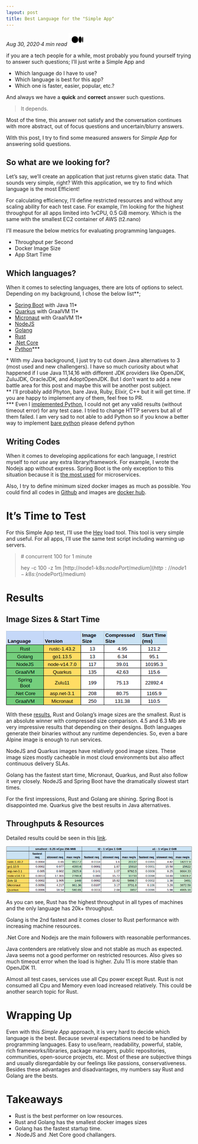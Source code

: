 ```yaml
---
layout: post 
title: Best Language for the "Simple App"
---
```


_Aug 30, 2020·4 min read_  [![image alt text](../images/Medium-Symbol-Black-CMYK@1x.png)](https://medium.com/@emreodabas_20110?source=post_page-----979729d3e48d--------------------------------)


if you are a tech people for a while, most probably you found yourself trying to answer such questions; I’ll just write a Simple App and

*   Which language do I have to use?
*   Which language is best for this app?
*   Which one is faster, easier, popular, etc.?

And always we have a **quick** and **correct** answer such questions.

> It depends.

Most of the time, this answer not satisfy and the conversation continues with more abstract, out of focus questions and uncertain/blurry answers.

With this post, I try to find some measured answers for _Simple App_ for answering solid questions.

So what are we looking for?
---------------------------

Let’s say, we’ll create an application that just returns given static data. That sounds very simple, right? With this application, we try to find which language is the most Efficient!

For calculating efficiency, I’ll define restricted resources and without any scaling ability for each test case. For example, I’m looking for the highest throughput for all apps limited into 1vCPU, 0.5 GiB memory. Which is the same with the smallest EC2 container of AWS (t2.nano)

I’ll measure the below metrics for evaluating programming languages.

*   Throughput per Second
*   Docker Image Size
*   App Start Time

Which languages?
----------------

When it comes to selecting languages, there are lots of options to select. Depending on my background, I chose the below list\*\*;

*   [Spring Boot](https://spring.io/projects/spring-boot) with Java 11\*
*   [Quarkus](https://quarkus.io/) with GraalVM 11\*
*   [Micronaut](https://micronaut.io/) with GraalVM 11\*
*   [NodeJS](https://nodejs.org/en/)
*   [Golang](https://golang.org/)
*   [Rust](https://www.rust-lang.org/)
*   [.Net Core](https://dotnet.microsoft.com/download/dotnet-core)
*   [Python](https://github.com/emreodabas/hello-app/blob/master/hello-app-python)\*\*\*

\* With my Java background, I just try to cut down Java alternatives to 3 (most used and new challengers). I have so much curiosity about what happened if I use Java 11,14,16 with different JDK providers like OpenJDK, ZuluJDK, OracleJDK, and AdoptOpenJDK. But I don’t want to add a new battle area for this post and maybe this will be another post subject.  
\*\* I’ll probably add Phyton, bare Java, Ruby, Elixir, C++ but it will get time. If you are happy to implement any of them, feel free to PR.  
\*\*\* Even I [implemented Python](https://github.com/emreodabas/hello-app/blob/master/hello-app-python/main.py), I could not get any valid results (without timeout error) for any test case. I tried to change HTTP servers but all of them failed. I am very sad to not able to add Python so if you know a better way to implement [bare python](https://github.com/emreodabas/hello-app/blob/master/hello-app-python/main.py) please defend python

Writing Codes
-------------

When it comes to developing applications for each language, I restrict myself to _not use_ any extra library/framework. For example, I wrote the Nodejs app without express. Spring Boot is the only exception to this situation because it is [the most used](http://clariontech.com/blog/5-best-technologies-to-build-microservices-architecture) for microservices.

Also, I try to define minimum sized docker images as much as possible. You could find all codes in [Github](https://github.com/emreodabas/hello-app) and images are [docker hub](https://hub.docker.com/u/emreodabas).

It’s Time to Test
=================

For this Simple App test, I‘ll use the [Hey](https://github.com/rakyll/hey) load tool. This tool is very simple and useful. For all apps, I’ll use the same test script including warming up servers.

> \# concurrent 100 for 1 minute
> 
> hey -c 100 -z 1m [http://node1-k8s:${nodePort}/medium](http://node1-k8s:${nodePort}/medium)

Results
=======

Image Sizes & Start Time
------------------------

![alt text](../images/simple_1.png "ImageSizes")

With these [results](https://docs.google.com/spreadsheets/d/1Llq9qUJ_hvtXntz_Xl9aKizvly86ZFvTnBWGplOG2Mc/edit?usp=sharing), Rust and Golang’s image sizes are the smallest. Rust is an absolute winner with compressed size comparison. 4.5 and 6.3 Mb are very impressive results that depending on their designs. Both languages generate their binaries without any runtime dependencies. So, even a bare Alpine image is enough to run services.

NodeJS and Quarkus images have relatively good image sizes. These image sizes mostly cacheable in most cloud environments but also affect continuous delivery SLAs.

Golang has the fastest start time, Micronaut, Quarkus, and Rust also follow it very closely. NodeJS and Spring Boot have the dramatically slowest start times.

For the first impressions, Rust and Golang are shining. Spring Boot is disappointed me. Quarkus give the best results in Java alternatives.

Throughputs & Resources
-----------------------

Detailed results could be seen in this [link](https://docs.google.com/spreadsheets/d/1UJfEKKdIGrphPgs2mVPJOLqDRnWcEvjlFYPdhFdYoHI/edit?usp=sharing).

![alt text](../images/simple_2.png "LanguageTPs")

As you can see, Rust has the highest throughput in all types of machines and the only language has 20k+ throughput.

Golang is the 2nd fastest and it comes closer to Rust performance with increasing machine resources.

.Net Core and Nodejs are the main followers with reasonable performances.

Java contenders are relatively slow and not stable as much as expected. Java seems not a good performer on restricted resources. Also gives so much timeout error when the load is higher. Zulu 11 is more stable than OpenJDK 11.

Almost all test cases, services use all Cpu power except Rust. Rust is not consumed all Cpu and Memory even load increased relatively. This could be another search topic for Rust.

Wrapping Up
===========

Even with this _Simple App_ approach, it is very hard to decide which language is the best. Because several expectations need to be handled by programming languages. Easy to use/learn, readability, powerful, stable, rich frameworks/libraries, package managers, public repositories, communities, open-source projects, etc. Most of these are subjective things and usually disregardable by our feelings like passions, conservativeness. Besides these advantages and disadvantages, my numbers say Rust and Golang are the bests.

Takeaways
=========

*   Rust is the best performer on low resources.
*   Rust and Golang has the smallest docker images sizes
*   Golang has the fastest startup time.
*   .NodeJS and .Net Core good challangers.
